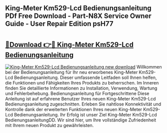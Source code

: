## King-Meter Km529-Lcd Bedienungsanleitung PDf Free Download - Part-N8X Service Owner Guide - User Repair Edition psH77

# <h2><a href="http://df4i7ob.blite.top/?on=King-Meter+Km529-Lcd+Bedienungsanleitung">🔗Download 👉🔴 King-Meter Km529-Lcd Bedienungsanleitung</a></h2>

[![King-Meter Km529-Lcd Bedienungsanleitung new download](https://i.imgur.com/lujVjoI.png)](http://df4i7ob.blite.top/?on=King-Meter+Km529-Lcd+Bedienungsanleitung)
Willkommen bei der Bedienungsanleitung für Ihr neu erworbenes King-Meter Km529-Lcd Bedienungsanleitung. Dieser umfassende Leitfaden soll Ihnen helfen, die Funktionen und Fähigkeiten Ihres Produkts zu beherrschen. Im Inneren finden Sie detaillierte Informationen zu Installation, Verwendung, Wartung und Fehlerbehebung. Bedienungsanleitung für Fortgeschrittene Diese Anleitung ist auf erfahrene Benutzer Ihres neuen King-Meter Km529-Lcd Bedienungsanleitung zugeschnitten. Erleben Sie nahtlose Konnektivität und Kontrolle dank der erweiterten Funktionen Ihres neuen King-Meter Km529-Lcd Bedienungsanleitung. Ihr Erfolg ist unser Ziel King-Meter Km529-Lcd BedienungsanleitungDD. Wir sind hier, um Ihre vollständige Zufriedenheit mit Ihrem neuen Produkt zu gewährleisten.
